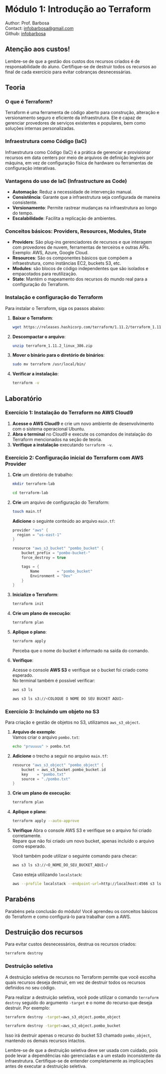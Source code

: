 # Módulo 1: Introdução ao Terraform
Author: Prof. Barbosa<br>
Contact: infobarbosa@gmail.com<br>
Github: [infobarbosa](https://github.com/infobarbosa)

## Atenção aos custos!
Lembre-se de que a gestão dos custos dos recursos criados é de responsabilidade do aluno. Certifique-se de destruir todos os recursos ao final de cada exercício para evitar cobranças desnecessárias.

## Teoria

### O que é Terraform?
Terraform é uma ferramenta de código aberto para construção, alteração e versionamento seguro e eficiente da infraestrutura. Ele é capaz de gerenciar provedores de serviços existentes e populares, bem como soluções internas personalizadas.

### Infraestrutura como Código (IaC)
Infraestrutura como Código (IaC) é a prática de gerenciar e provisionar recursos em data centers por meio de arquivos de definição legíveis por máquina, em vez de configuração física de hardware ou ferramentas de configuração interativas.

### Vantagens do uso de IaC (Infrastructure as Code)
- **Automação**: Reduz a necessidade de intervenção manual.
- **Consistência**: Garante que a infraestrutura seja configurada de maneira consistente.
- **Versionamento**: Permite rastrear mudanças na infraestrutura ao longo do tempo.
- **Escalabilidade**: Facilita a replicação de ambientes.

### Conceitos básicos: Providers, Resources, Modules, State
- **Providers**: São plug-ins gerenciadores de recursos e que interagem com provedores de nuvem, ferramentas de terceiros e outras APIs. Exemplo: AWS, Azure, Google Cloud.
- **Resources**: São os componentes básicos que compõem a infraestrutura, como instâncias EC2, buckets S3, etc.
- **Modules**: são blocos de código independentes que são isolados e empacotados para reutilização.
- **State**: Mantém o mapeamento dos recursos do mundo real para a configuração do Terraform.

### Instalação e configuração do Terraform
Para instalar o Terraform, siga os passos abaixo:

1. **Baixar o Terraform**:

    ```sh
    wget https://releases.hashicorp.com/terraform/1.11.2/terraform_1.11.2_linux_386.zip

    ```

2. **Descompactar o arquivo**:

    ```sh
    unzip terraform_1.11.2_linux_386.zip

    ``` 

3. **Mover o binário para o diretório de binários**:
    ```sh
    sudo mv terraform /usr/local/bin/

    ```

4. **Verificar a instalação**:
    ```sh
    terraform -v

    ```

## Laboratório

### Exercício 1: Instalação do Terraform no AWS Cloud9

1. **Acesse o AWS Cloud9** e crie um novo ambiente de desenvolvimento com o sistema operacional Ubuntu.
2. **Abra o terminal** no Cloud9 e execute os comandos de instalação do Terraform mencionados na seção de teoria.
3. **Verifique a instalação** executando `terraform -v`.

### Exercício 2: Configuração inicial do Terraform com AWS Provider

1. **Crie** um diretório de trabalho:
    ```sh
    mkdir terraform-lab
    
    ```

    ```sh
    cd terraform-lab
    
    ```

2. **Crie** um arquivo de configuração do Terraform:
    ```sh
    touch main.tf
    
    ```

    **Adicione** o seguinte conteúdo ao arquivo `main.tf`:
    ```h
    provider "aws" {
      region = "us-east-1"
    }

    resource "aws_s3_bucket" "pombo_bucket" {
        bucket_prefix = "pombo-bucket-"
        force_destroy = true

        tags = {
            Name        = "pombo_bucket"
            Environment = "Dev"
        }
    }

    ```

3. **Inicialize o Terraform**:
    ```sh
    terraform init

    ```

4. **Crie um plano de execução**:
    ```sh
    terraform plan

    ```

5. **Aplique o plano**:
    ```sh
    terraform apply

    ```

    Perceba que o nome do bucket é informado na saída do comando.

6. **Verifique**:

    Acesse o console **AWS S3** e verifique se o bucket foi criado como esperado.<br>
    No terminal também é possível verificar:
    ```sh
    aws s3 ls

    ```

    ```sh
    aws s3 ls s3://<COLOQUE O NOME DO SEU BUCKET AQUI>

    ```

### Exercício 3: Incluindo um objeto no S3
Para criação e gestão de objetos no S3, utilizamos `aws_s3_object`.

1. **Arquivo de exemplo**:<br>
    Vamos criar o arquivo `pombo.txt`:
    ```sh
    echo "pruuuuu" > pombo.txt
    
    ```

2. **Adicione** o trecho a seguir no arquivo `main.tf`:
    ```h
    resource "aws_s3_object" "pombo_object" {
        bucket = aws_s3_bucket.pombo_bucket.id
        key    = "pombo.txt"
        source = "./pombo.txt"
    }

    ```

3. **Crie um plano de execução**:
    ```sh
    terraform plan

    ```

4. **Aplique o plano**:
    ```sh
    terraform apply --auto-approve
    
    ```

5. **Verifique**
    Abra o console AWS S3 e verifique se o arquivo foi criado corretamente.<br>
    Repare que não foi criado um novo bucket, apenas incluído o arquivo como esperado.

    Você também pode utilizar o seguinte comando para checar:
    ```sh
    aws s3 ls s3://<O_NOME_DO_SEU_BUCKET_AQUI>/
    
    ```

    Caso esteja utilizando `localstack`:
    ```sh
    aws --profile localstack --endpoint-url=http://localhost:4566 s3 ls s3://O_NOME_DO_SEU_BUCKET_AQUI
    
    ```

## Parabéns
Parabéns pela conclusão do módulo! Você aprendeu os conceitos básicos do Terraform e como configurá-lo para trabalhar com a AWS.

## Destruição dos recursos
Para evitar custos desnecessários, destrua os recursos criados:
```sh
terraform destroy
```

### Destruição seletiva

A destruição seletiva de recursos no Terraform permite que você escolha quais recursos deseja destruir, em vez de destruir todos os recursos definidos no seu código.

Para realizar a destruição seletiva, você pode utilizar o comando `terraform destroy` seguido do argumento `-target` e o nome do recurso que deseja destruir. Por exemplo:

```sh
terraform destroy -target=aws_s3_object.pombo_object

```

```sh
terraform destroy -target=aws_s3_object.pombo_bucket

```

Isso irá destruir apenas o recurso do bucket S3 chamado `pombo_object`, mantendo os demais recursos intactos.

Lembre-se de que a destruição seletiva deve ser usada com cuidado, pois pode levar a dependências não gerenciadas e a um estado inconsistente da infraestrutura. Certifique-se de entender completamente as implicações antes de executar a destruição seletiva.
